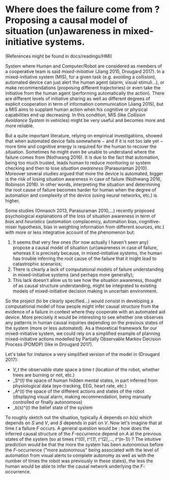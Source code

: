 # Where does the failure come from ? Proposing a causal model of situation (un)awareness in mixed-initiative systems.

(References might be found in docs/readings/HMI)

System where Human and Computer/Robot are considered as members of a cooperative team is said _mixed-initiative_ (Jiang 2015, Drougard 2017). In a mixed-initiative system (MIS), for a given task (e.g. avoiding a collision), automated device can just alert the human agent (alarm, visual stimuli...), or make recommendations (proposing different trajectories) or even take the initiative from the human agent (performing automatically the action). There are different levels of initiative sharing as well as different degrees of explicit cooperation in term of information communication (Jiang 2015), but a MIS aims to supplant human action when his cognitive or physical capabilities end up decreasing. In this condition, MIS (like _Collision Avoidance System_ in vehicles) might be very useful and becomes more and more reliable. 

But a quite important literature, relying on empirical investigations, showed that when automated device fails somewhere − and if it is not too late yet − more time and cognitive energy is required for the human to recover the situation. Sometimes he might even be unable to understand where the failure comes from (Nothwang 2016). It is due to the fact that automation, being too much trusted, leads human to reduce monitoring or system checking and then to lose _situation awareness_ (Parasuraman 2010).  Moreover several studies argued that more the device is automated, bigger is the risk of losing situation awareness in case of failure (Nothwang 2016, Robinson 2016). In other words, interpreting the situation and determining the root cause of failure becomes harder for human when the degree of automation and complexity of the device (using neural networks, etc.) is higher.

Some studies (Onnasch 2013, Parasuraman 2010,...) recently proposed psychological explanations of the loss of situation awareness in term of _bias_ and _heuristics_ (automation complacency, automation bias, cognitive-miser hypothesis, bias in weighting information from different sources, etc.) with more or less integrative account of the phenomenon but:

1. It seems that very few ones (for now actually I haven't seen any) propose a causal model of situation (un)awareness in case of failure, whereas it is precisely because, in mixed-initiative systems, the human has trouble inferring the root cause of the failure that it might lead to catastrophic scenarios;
2. There is clearly a lack of computational models of failure understanding in mixed-initiative systems (and perhaps more generally);
3. This lack doesn't allow us to see how the situation awareness, thought of as causal structure understanding, might be integrated to existing models of mixed-initiative decision making in uncertain environment.

So the project (to be clearly specified...) would consist in developing a computational model of how people might infer causal structure from the evidence of a failure in context where they cooperate with an automated aid device. More precisely it would be interesting to see whether one observes any patterns in human causal inquiries depending on the previous states of the system (more or less automated). As a theoretical framework for our mixed-initiative system, we could rely on a simplified example of planning mixed-initiative actions modelled by Partially Observable Markov Decision Process (POMDP) (like in Drougard 2017).


Let's take for instance a very simplified version of the model in (Drougard 2017): 

- _V_t_ the observable state space à time _t_ (location of the robot, whether trees are burning or not, etc.)
- _S^(_t)_ the space of human hidden mental states, in part inferred from physiological data (eye-tracking, EEG, heart rate, etc.)
- _A^(_t)_ the space of the different actions and states of the robot (displaying visual alarm, making recommendation, being manually controlled or finally autonomous)
- _b(s)^(_t)_ the belief state of the system

To roughly sketch out the situation, typically _A_ depends on _b(s)_ which depends on _S_ and _V_, and _S_ depends in part on _V_. Now let's imagine that at time _t_ a failure _F_ occurs. A general question would be : how does the inferred causal structure of the _F_-occurrence depend on _A_ at the previous states of the system (so at times _t^(0)_, _t^(1)_, _t^(2)_,..., _t^(n-1)_) ? The intuitive prediction would be that the more the system has been autonomous before the _F_-occurrence ("more autonomous" being associated with the level of automation from visual alerts to complete autonomy as well as with the number of times the robot was previously in these states), the less the human would be able to infer the causal network underlying the _F_-occurrence.



